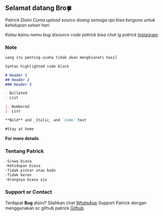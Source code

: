 ## Selamat datang Bro🍀

*Patrick Disini Cuma upload source doang semoga aja bisa berguna untuk kehidupan sehari hari*

*Kalau kamu nemu bug disource code patrick bisa chat ig patrick* [Instagram](https://instagram.com/galonnya.bang)

### Note
```markdown
uang itu penting usaha tidak akan menghianati hasil
```
```markdown
Syntax highlighted code block

# Header 1
## Header 2
### Header 3

- Bulleted
- List

1. Numbered
2. List

**Bold** and _Italic_ and `Code` text
```
```markdown
#Stay at home
```

**For more details**

### Tentang Patrick
```markdown
-Siswa biasa
-Kehidupan biasa
-Tidak pintar atau bodo
-Tidak keren
-Orangnya biasa aja
```
### Support or Contact

Terdapat **Bug** disini? Silahkan chat [WhatsApp](https://wa.me/62881023315543)
Support Patrick dengan menggunakan sc github patrick [Github](https://github.com/lni-patrick)

